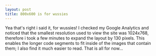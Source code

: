 ```yaml
--- 
layout: post
title: 800x600 is for wussies
---
```

Yea that's right i said it, for wussies!  I checked my Google Analytics and noticed that the smallest resolution used to view the site was 1024x768, therefore i took a few minutes to expand the layout by 130 pixels.  This enables the longer code segments to fit inside of the images that contain them; I also find it much easier to read.  That is all for now...
